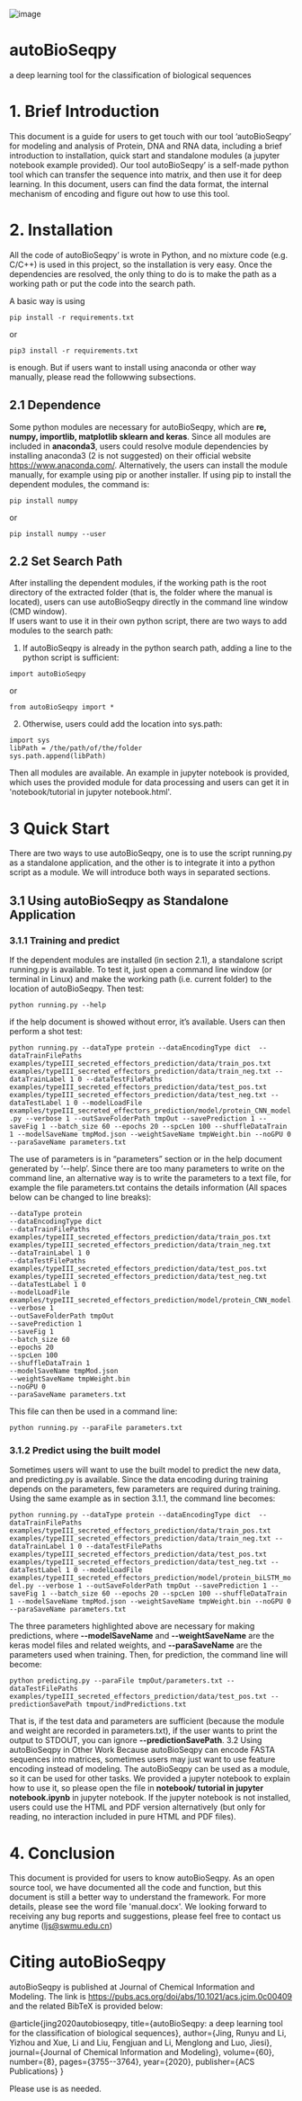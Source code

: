 ![image](https://github.com/jingry/autoBioSeqpy/blob/master/logo.jpg)
# autoBioSeqpy
a deep learning tool for the classification of biological sequences

# 1.	Brief Introduction 
This document is a guide for users to get touch with our tool ‘autoBioSeqpy’ for modeling and analysis of Protein, DNA and RNA data, including a brief introduction to installation, quick start and standalone modules (a jupyter notebook example provided).
Our tool autoBioSeqpy’ is a self-made python tool which can transfer the sequence into matrix, and then use it for deep learning. In this document, users can find the data format, the internal mechanism of encoding and figure out how to use this tool.

# 2.	Installation 
All the code of autoBioSeqpy’ is wrote in Python, and no mixture code (e.g. C/C++) is used in this project, so the installation is very easy. Once the dependencies are resolved, the only thing to do is to make the path as a working path or put the code into the search path.

A basic way is using

```pip install -r requirements.txt```

 or
 
```pip3 install -r requirements.txt```

is enough. But if users want to install using anaconda or other way manually, please read the followwing subsections.

## 2.1 Dependence
Some python modules are necessary for autoBioSeqpy, which are **re, numpy, importlib, matplotlib sklearn and keras**. Since all modules are included in **anaconda3**, users could resolve module dependencies by installing anaconda3 (2 is not suggested) on their official website https://www.anaconda.com/. Alternatively, the users can install the module manually, for example using pip or another installer. If using pip to install the dependent modules, the command is:

```pip install numpy```

 or
 
```pip install numpy --user```

## 2.2 Set Search Path
After installing the dependent modules, if the working path is the root directory of the extracted folder (that is, the folder where the manual is located), users can use autoBioSeqpy directly in the command line window (CMD window).  
If users want to use it in their own python script, there are two ways to add modules to the search path:
1)	If autoBioSeqpy is already in the python search path, adding a line to the python script is sufficient:

```import autoBioSeqpy```

or

```from autoBioSeqpy import *```

2)	Otherwise, users could add the location into sys.path:

```
import sys
libPath = /the/path/of/the/folder
sys.path.append(libPath)
```

Then all modules are available. An example in jupyter notebook is provided, which uses the provided module for data processing and users can get it in 'notebook/tutorial in jupyter notebook.html'.
# 3 Quick Start
There are two ways to use autoBioSeqpy, one is to use the script running.py as a standalone application, and the other is to integrate it into a python script as a module. We will introduce both ways in separated sections.
## 3.1 Using autoBioSeqpy as Standalone Application
### 3.1.1 Training and predict
If the dependent modules are installed (in section 2.1), a standalone script running.py is available. To test it, just open a command line window (or terminal in Linux) and make the working path (i.e. current folder) to the location of autoBioSeqpy. Then test:

```python running.py --help```

if the help document is showed without error, it’s available. Users can then perform a shot test: 

```python running.py --dataType protein --dataEncodingType dict  --dataTrainFilePaths examples/typeIII_secreted_effectors_prediction/data/train_pos.txt examples/typeIII_secreted_effectors_prediction/data/train_neg.txt --dataTrainLabel 1 0 --dataTestFilePaths examples/typeIII_secreted_effectors_prediction/data/test_pos.txt examples/typeIII_secreted_effectors_prediction/data/test_neg.txt --dataTestLabel 1 0 --modelLoadFile examples/typeIII_secreted_effectors_prediction/model/protein_CNN_model.py --verbose 1 --outSaveFolderPath tmpOut --savePrediction 1 --saveFig 1 --batch_size 60 --epochs 20 --spcLen 100 --shuffleDataTrain 1 --modelSaveName tmpMod.json --weightSaveName tmpWeight.bin --noGPU 0 --paraSaveName parameters.txt ```

The use of parameters is in “parameters” section or in the help document generated by ‘--help’.
Since there are too many parameters to write on the command line, an alternative way is to write the parameters to a text file, for example the file parameters.txt contains the details information (All spaces below can be changed to line breaks):

```
--dataType protein 
--dataEncodingType dict  
--dataTrainFilePaths examples/typeIII_secreted_effectors_prediction/data/train_pos.txt examples/typeIII_secreted_effectors_prediction/data/train_neg.txt 
--dataTrainLabel 1 0 
--dataTestFilePaths examples/typeIII_secreted_effectors_prediction/data/test_pos.txt examples/typeIII_secreted_effectors_prediction/data/test_neg.txt 
--dataTestLabel 1 0 
--modelLoadFile examples/typeIII_secreted_effectors_prediction/model/protein_CNN_model.py 
--verbose 1 
--outSaveFolderPath tmpOut 
--savePrediction 1 
--saveFig 1 
--batch_size 60 
--epochs 20 
--spcLen 100 
--shuffleDataTrain 1 
--modelSaveName tmpMod.json 
--weightSaveName tmpWeight.bin 
--noGPU 0 
--paraSaveName parameters.txt
```

This file can then be used in a command line:

`python running.py --paraFile parameters.txt`

### 3.1.2 Predict using the built model
Sometimes users will want to use the built model to predict the new data, and predicting.py is available. Since the data encoding during training depends on the parameters, few parameters are required during training. Using the same example as in section 3.1.1, the command line becomes:

```python running.py --dataType protein --dataEncodingType dict  --dataTrainFilePaths examples/typeIII_secreted_effectors_prediction/data/train_pos.txt examples/typeIII_secreted_effectors_prediction/data/train_neg.txt --dataTrainLabel 1 0 --dataTestFilePaths examples/typeIII_secreted_effectors_prediction/data/test_pos.txt examples/typeIII_secreted_effectors_prediction/data/test_neg.txt --dataTestLabel 1 0 --modelLoadFile examples/typeIII_secreted_effectors_prediction/model/protein_biLSTM_model.py --verbose 1 --outSaveFolderPath tmpOut --savePrediction 1 --saveFig 1 --batch_size 60 --epochs 20 --spcLen 100 --shuffleDataTrain 1 --modelSaveName tmpMod.json --weightSaveName tmpWeight.bin --noGPU 0 --paraSaveName parameters.txt ```

The three parameters highlighted above are necessary for making predictions, where **--modelSaveName** and **--weightSaveName** are the keras model files and related weights, and **--paraSaveName** are the parameters used when training. Then, for prediction, the command line will become:

```python predicting.py --paraFile tmpOut/parameters.txt --dataTestFilePaths examples/typeIII_secreted_effectors_prediction/data/test_pos.txt --predictionSavePath tmpout/indPredictions.txt```

That is, if the test data and parameters are sufficient (because the module and weight are recorded in parameters.txt), if the user wants to print the output to STDOUT, you can ignore **--predictionSavePath**.
3.2 Using autoBioSeqpy in Other Work
Because autoBioSeqpy can encode FASTA sequences into matrices, sometimes users may just want to use feature encoding instead of modeling. The autoBioSeqpy can be used as a module, so it can be used for other tasks. We provided a jupyter notebook to explain how to use it, so please open the file in **notebook/ tutorial in jupyter notebook.ipynb** in jupyter notebook. If the jupyter notebook is not installed, users could use the HTML and PDF version alternatively (but only for reading, no interaction included in pure HTML and PDF files).

# 4. Conclusion
This document is provided for users to know autoBioSeqpy. As an open source tool, we have documented all the code and function, but this document is still a better way to understand the framework. For more details, please see the word file 'manual.docx'. 
We looking forward to receiving any bug reports and suggestions, please feel free to contact us anytime (ljs@swmu.edu.cn)

# Citing autoBioSeqpy
autoBioSeqpy is published at Journal of Chemical Information and Modeling. The link is https://pubs.acs.org/doi/abs/10.1021/acs.jcim.0c00409 and the related BibTeX is provided below:

@article{jing2020autobioseqpy,
  title={autoBioSeqpy: a deep learning tool for the classification of biological sequences},
  author={Jing, Runyu and Li, Yizhou and Xue, Li and Liu, Fengjuan and Li, Menglong and Luo, Jiesi},
  journal={Journal of Chemical Information and Modeling},
  volume={60},
  number={8},
  pages={3755--3764},
  year={2020},
  publisher={ACS Publications}
}

Please use is as needed.